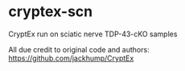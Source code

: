 # cryptex-scn
CryptEx run on sciatic nerve TDP-43-cKO samples

All due credit to original code and authors: https://github.com/jackhump/CryptEx
